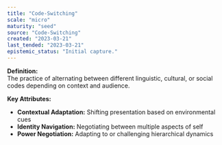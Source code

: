 ```yaml
---
title: "Code-Switching"
scale: "micro"
maturity: "seed"
source: "Code-Switching"
created: "2023-03-21"
last_tended: "2023-03-21"
epistemic_status: "Initial capture."
---
```

**Definition:**  
The practice of alternating between different linguistic, cultural, or social codes depending on context and audience.

**Key Attributes:**  
- **Contextual Adaptation:** Shifting presentation based on environmental cues  
- **Identity Navigation:** Negotiating between multiple aspects of self  
- **Power Negotiation:** Adapting to or challenging hierarchical dynamics
